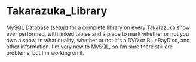 # Takarazuka_Library
MySQL Database (setup) for a complete library on every Takarazuka show ever performed, with linked tables and a place to mark whether or not you own a show, in what quality, whether or not it's a DVD or BlueRayDisc, and other information. I'm very new to MySQL, so I'm sure there still are problems, but I'm working on it.
